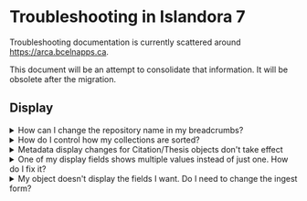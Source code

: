 # Troubleshooting in Islandora 7

Troubleshooting documentation is currently scattered around https://arca.bcelnapps.ca.

This document will be an attempt to consolidate that information. It will be obsolete after the migration.

## Display
<details>
<summary>How can I change the repository name in my breadcrumbs?</summary>
<br>

>To batch export datastreams for newspaper issues, use the Islandora Datastreams I/O (information in [this Arca Minute](https://youtu.be/hjBRml74_eY)). Select the Solr Query option and enter the following text: `RELS_EXT_isMemberOf_uri_mt:"PID"` (replacing `"PID"` with the PID for the newspaper collection). This will export all of the child objects for that newspaper. For example, to make batch metadata edits, select the MODS datastream.
  
</details>
<details>
<summary>How do I control how my collections are sorted?</summary>
<br>

>You can use Solr fields to determine how your collections' objects are sorted.
>1. Make sure that your Collection Solution Pack is configured to use Solr for display generation (admin/islandora/solution_pack_config/basic_collection)
>2. Under “Sort field for collection query”, enter your chosen field followed by `asc` or `desc`. For dates, use the `_dt` version of the field. For other field types, use `_ss`.
>    - Use `mods_titleInfo_title_ss asc` to sort by title A-Z.
>    - Use `mods_originInfo_dateIssued_dt desc` to sort by date, newest to oldest.
>3. If you want to be able to configure different sort strings for individual collections, check “Allow individual sort strings per collection”
>    1. Manage the collection that you want to sort differently
>    2. On the Collection tab, choose Set Solr Sort String
>    3. Enter a sortable string (ends with `_ss`) followed by `asc` or `desc` to use for sorting this collection.
>4. If you want to use the Islandora Sort block to allow multiple sort fields, enable it at Structure -> Blocks. Choose the sort fields under "Sort Settings" in the Solr configuration screen (admin/islandora/search/islandora_solr/settings).
</details>
<details>
<summary>Metadata display changes for Citation/Thesis objects don't take effect</summary>
<br>

>If you're making changes to you Citation or Thesis objects' metadata display profiles (at Islandora -> Solr Index -> Metadata display), check our Scholar configuration.
>  
>Go to Islandora -> Solution Pack Configuration -> Scholar. Scroll down to find the option "Use Standard Metadata Display". Make sure it is checked.
>  
>Scholar defaults to its own metadata display, [COinS](https://en.wikipedia.org/wiki/COinS). This display is not configurable, and so is probably not the best choice for objects in Arca.
</details>
<details>
<summary>One of my display fields shows multiple values instead of just one. How do I fix it?</summary>
<br>

>When viewing an object, one or more of the metadata display fields shows several values in it, from several different elements that were added separately to the ingest form. How can I display one specific value?
>  
>Your metadata display profile (or Solr search result field, or wherever you're using a Solr field) is probalby using the Dublin Core Solr field (`dc.description`, `dc.identifier`, etc.) rather than the more granular MODS Solr field. Dublin Core is not as precise as MODS, and many DC elements combine different MODS elements into one.
>  
>For example, dc.description will combine MODS abstract, and all MODS note elements. If you want to display just one of these, choose the MODS field that contains the specific piece of metadata you require.
</details>
<details>
<summary>My object doesn't display the fields I want. Do I need to change the ingest form?</summary>
<br>

>No!
>  
>Your ingest form is probably fine. Solr generates many fields based on the metadata you ingest via the form, and your object's content model metadata display profile is only configured to display a certain selection of those. You can configure the fields used in your Solr Metadata Display in admin/islandora/search/islandora_solr/metadata.
>  
>For detailed assistance with this, including ways to find out which fields you should be using, review the [Metadata Display Arca Hour](http://ac-connect.bccampus.ca/p34d7sm0zb7/).
</details>
